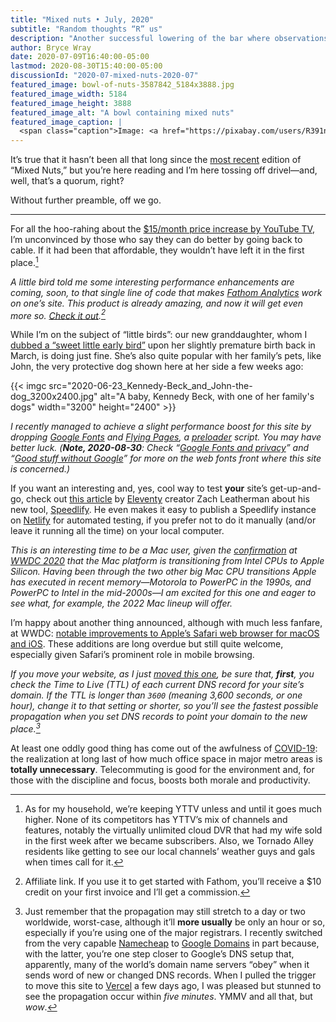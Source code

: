 ```yaml
---
title: "Mixed nuts • July, 2020"
subtitle: "Random thoughts “R” us"
description: "Another successful lowering of the bar where observations’ cleverness is concerned."
author: Bryce Wray
date: 2020-07-09T16:40:00-05:00
lastmod: 2020-08-30T15:40:00-05:00
discussionId: "2020-07-mixed-nuts-2020-07"
featured_image: bowl-of-nuts-3587842_5184x3888.jpg
featured_image_width: 5184
featured_image_height: 3888
featured_image_alt: "A bowl containing mixed nuts"
featured_image_caption: |
  <span class="caption">Image: <a href="https://pixabay.com/users/R391n4-3182451/?utm_source=link-attribution&amp;utm_medium=referral&amp;utm_campaign=image&amp;utm_content=3587842">R391n4</a>; <a href="https://pixabay.com/?utm_source=link-attribution&amp;utm_medium=referral&amp;utm_campaign=image&amp;utm_content=3587842">Pixabay</a></span>
---
```


It’s true that it hasn’t been all that long since the [most recent](/posts/2020/05/mixed-nuts-2020-05) edition of “Mixed Nuts,” but you’re here reading and I’m here tossing off drivel—and, well, that’s a quorum, right?

Without further preamble, off we go.

----

For all the hoo-rahing about the [$15/month price increase by YouTube TV](https://www.theverge.com/2020/6/30/21308449/youtube-tv-price-increase-64-99-viacom-hbo-new-channels), I’m unconvinced by those who say they can do better by going back to cable. If it had been that affordable, they wouldn’t have left it in the first place.[^notLeaving]

[^notLeaving]: As for my household, we’re keeping YTTV unless and until it goes much higher. None of its competitors has YTTV’s mix of channels and features, notably the virtually unlimited cloud DVR that had my wife sold in the first week after we became subscribers. Also, we Tornado Alley residents like getting to see our local channels’ weather guys and gals when times call for it.

*A little bird told me some interesting performance enhancements are coming, soon, to that single line of code that makes [Fathom Analytics](/posts/2020/06/fathom-analytics-count-on-it) work on one’s site. This product is already amazing, and now it will get even more so. [Check it out](https://usefathom.com/ref/ZKHYWX).[^affilFA]*

[^affilFA]: Affiliate link. If you use it to get started with Fathom, you’ll receive a $10 credit on your first invoice and I’ll get a commission.

While I’m on the subject of “little birds”: our new granddaughter, whom I [dubbed a “sweet little early bird”](/posts/2020/03/welcome-sweet-little-early-bird) upon her slightly premature birth back in March, is doing just fine. She’s also quite popular with her family’s pets, like John, the very protective dog shown here at her side a few weeks ago:

{{< imgc src="2020-06-23_Kennedy-Beck_and_John-the-dog_3200x2400.jpg" alt="A baby, Kennedy Beck, with one of her family's dogs" width="3200" height="2400" >}}

*I recently managed to achieve a slight performance boost for this site by dropping [Google Fonts](https://fonts.google.com) and [Flying Pages](https://npmjs.com/package/flying-pages), a [preloader](https://developer.mozilla.org/en-US/docs/Web/HTML/Preloading_content) script. You may have better luck. (**Note, 2020-08-30**: Check “[Google Fonts and privacy](/posts/2020/08/google-fonts-privacy)” and “[Good stuff without Google](/posts/2020/08/good-stuff-without-google)” for more on the web fonts front where this site is concerned.)*

If you want an interesting and, yes, cool way to test **your** site’s get-up-and-go, check out [this article](https://www.zachleat.com/web/speedlify/) by [Eleventy](https://11ty.dev) creator Zach Leatherman about his new tool, [Speedlify](https://github.com/zachleat/speedlify). He even makes it easy to publish a Speedlify instance on [Netlify](https://netlify.com) for automated testing, if you prefer not to do it manually (and/or leave it running all the time) on your local computer.

*This is an interesting time to be a Mac user, given the [confirmation](https://www.apple.com/newsroom/2020/06/apple-announces-mac-transition-to-apple-silicon/) at [WWDC 2020](https://developer.apple.com/wwdc20/) that the Mac platform is transitioning from Intel CPUs to Apple Silicon. Having been through the two other big Mac CPU transitions Apple has executed in recent memory—Motorola to PowerPC in the 1990s, and PowerPC to Intel in the mid-2000s—I am excited for this one and eager to see what, for example, the 2022 Mac lineup will offer.*

I’m happy about another thing announced, although with much less fanfare, at WWDC: [notable improvements to Apple’s Safari web browser for macOS and iOS](https://www.zdnet.com/article/safari-14-removes-flash-gets-support-for-breach-alerts-http3-and-webp/). These additions are long overdue but still quite welcome, especially given Safari’s prominent role in mobile browsing.

*If you move your website, as I just [moved this one](/posts/2020/07/goodbye-hello), be sure that, **first**, you check the Time to Live (TTL) of each current DNS record for your site’s domain. If the TTL is longer than `3600` (meaning 3,600 seconds, or one hour), change it to that setting or shorter, so you’ll see the fastest possible propagation when you set DNS records to point your domain to the new place.[^propagation]*

[^propagation]: Just remember that the propagation may still stretch to a day or two worldwide, worst-case, although it’ll **more usually** be only an hour or so, especially if you’re using one of the major registrars. I recently switched from the very capable [Namecheap](https://namecheap.com) to [Google Domains](https://domains.google.com) in part because, with the latter, you’re one step closer to Google’s DNS setup that, apparently, many of the world’s domain name servers “obey” when it sends word of new or changed DNS records. When I pulled the trigger to move this site to [Vercel](https://vercel.com) a few days ago, I was pleased but stunned to see the propagation occur within *five minutes*. YMMV and all that, but *wow*.

At least one oddly good thing has come out of the awfulness of [COVID-19](/posts/2020/03/coherence-covid-19): the realization at long last of how much office space in major metro areas is **totally unnecessary**. Telecommuting is good for the environment and, for those with the discipline and focus, boosts both morale and productivity.